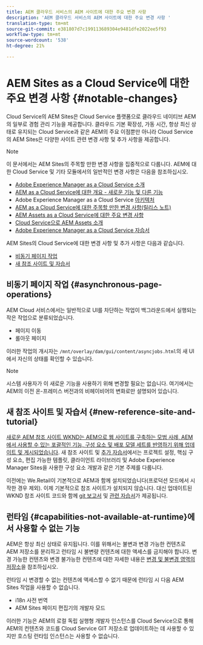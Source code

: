 ```yaml
---
title: AEM 클라우드 서비스의 AEM 사이트에 대한 주요 변경 사항
description: 'AEM 클라우드 서비스의 AEM 사이트에 대한 주요 변경 사항 '
translation-type: tm+mt
source-git-commit: e381807d7c199113689304e9481dfe2022ee5f93
workflow-type: tm+mt
source-wordcount: '538'
ht-degree: 21%

---
```



# AEM Sites as a Cloud Service에 대한 주요 변경 사항 {#notable-changes}

Cloud Service의 AEM Sites은 Cloud Service 플랫폼으로 클라우드 네이티브 AEM의 일부로 경험 관리 기능을 제공합니다. 클라우드 기본 확장성, 가동 시간, 항상 최신 상태로 유지되는 Cloud Service과 같은 AEM의 주요 이점뿐만 아니라 Cloud Service의 AEM Sites은 다양한 사이트 관련 변경 사항 및 추가 사항을 제공합니다.

>[!NOTE]
>이 문서에서는 AEM Sites의 주목할 만한 변경 사항을 집중적으로 다룹니다. AEM에 대한 Cloud Service 및 기타 모듈에서의 일반적인 변경 사항은 다음을 참조하십시오.
>
>* [Adobe Experience Manager as a Cloud Service 소개](/help/overview/introduction.md)
>* [AEM as a Cloud Service에 대한 개요 - 새로운 기능 및 다른 기능](/help/overview/what-is-new-and-different.md)
>* Adobe Experience Manager as a Cloud Service [아키텍처](/help/core-concepts/architecture.md)
>* [AEM as a Cloud Service에 대한 주목할 만한 변경 사항(릴리스 노트)](/help/release-notes/aem-cloud-changes.md)
>* [AEM Assets as a Cloud Service에 대한 주요 변경 사항](/help/assets/assets-cloud-changes.md)
>* [Cloud Service으로 AEM Assets 소개](/help/assets/overview.md)
>* [Adobe Experience Manager as a Cloud Service 자습서](https://docs.adobe.com/content/help/ko-KR/experience-manager-learn/cloud-service/overview.html)


AEM Sites의 Cloud Service에 대한 변경 사항 및 추가 사항은 다음과 같습니다.

* [비동기 페이지 작업](#asynchronous-page-operations)
* [새 참조 사이트 및 자습서](#new-reference-site-and-tutorial)

## 비동기 페이지 작업 {#asynchronous-page-operations}

AEM Cloud 서비스에서는 일반적으로 UI를 차단하는 작업이 백그라운드에서 실행되는 작은 작업으로 분류되었습니다.

* 페이지 이동
* 롤아웃 페이지

이러한 작업의 개시자는 `/mnt/overlay/dam/gui/content/asyncjobs.html`의 새 UI에서 자신의 상태를 확인할 수 있습니다.

>[!NOTE]
>
>시스템 사용자가 이 새로운 기능을 사용하기 위해 변경할 필요는 없습니다. 여기에서는 AEM의 이전 온-프레미스 버전과의 비헤이비어의 변화로만 설명되어 있습니다.

## 새 참조 사이트 및 자습서 {#new-reference-site-and-tutorial}

[새로운 AEM 참조 사이트 WKND는 AEM으로 웹 사이트를 구축하는 모범 사례, AEM에서 사용할 수 있는 포괄적인 기능, 구성 요소 및 배포 모델 세트를 반영하기 위해 업데이트 및 게시되었습니다](https://wknd.site/). 새 참조 사이트 및 [추가 자습서](https://docs.adobe.com/content/help/en/experience-manager-learn/getting-started-wknd-tutorial-develop/overview.html)에서는 프로젝트 설정, 핵심 구성 요소, 편집 가능한 템플릿, 클라이언트 라이브러리 및 Adobe Experience Manager Sites을 사용한 구성 요소 개발과 같은 기본 주제를 다룹니다.

이전에는 We.Retail이 기본적으로 AEM과 함께 설치되었습니다(프로덕션 모드에서 시작한 경우 제외).  이제 기본적으로 참조 사이트가 설치되지 않습니다.  대신 업데이트된 WKND 참조 사이트 코드와 함께 [git 보고서](https://github.com/adobe/aem-guides-wknd/) 및 [관련 자습서](https://docs.adobe.com/content/help/en/experience-manager-learn/getting-started-wknd-tutorial-develop/overview.html)가 제공됩니다.

## 런타임 {#capabilities-not-available-at-runtime}에서 사용할 수 없는 기능

AEM은 항상 최신 상태로 유지됩니다. 이를 위해서는 불변과 변경 가능한 컨텐츠로 AEM 저장소를 분리하고 런타임 시 불변량 컨텐츠에 대한 액세스를 금지해야 합니다. 변경 가능한 컨텐츠와 변경 불가능한 컨텐츠에 대한 자세한 내용은 [변경 및 불변경 영역의 저장소](/help/implementing/developing/introduction/aem-project-content-package-structure.md#mutable-vs-immutable)을 참조하십시오.

런타임 시 변경할 수 없는 컨텐츠에 액세스할 수 없기 때문에 런타임 시 다음 AEM Sites 작업을 사용할 수 없습니다.

* i18n 사전 번역
* AEM Sites 페이지 편집기의 개발자 모드

이러한 기능은 AEM의 로컬 독립 실행형 개발자 인스턴스를 Cloud Service으로 통해 AEM의 컨텐츠와 코드를 Cloud Service GIT 저장소로 업데이트하는 데 사용할 수 있지만 호스팅 런타임 인스턴스는 사용할 수 없습니다.
